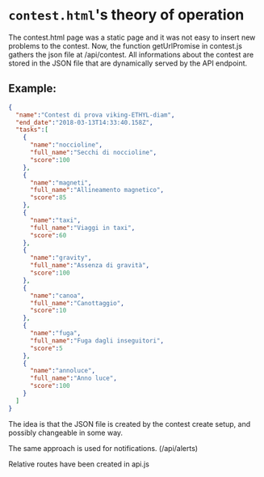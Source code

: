 # `contest.html`'s theory of operation

The contest.html page was a static page and it was not easy to insert new problems to the contest. Now, the function getUrlPromise in contest.js gathers the json file at /api/contest. All informations about the contest are stored in the JSON file that are dynamically served by the API endpoint.

## Example:

```json
{
  "name":"Contest di prova viking-ETHYL-diam",
  "end_date":"2018-03-13T14:33:40.158Z",
  "tasks":[
    {
      "name":"noccioline",
      "full_name":"Secchi di noccioline",
      "score":100
    },
    {
      "name":"magneti",
      "full_name":"Allineamento magnetico",
      "score":85
    },
    {
      "name":"taxi",
      "full_name":"Viaggi in taxi",
      "score":60
    },
    {
      "name":"gravity",
      "full_name":"Assenza di gravità",
      "score":100
    },
    {
      "name":"canoa",
      "full_name":"Canottaggio",
      "score":10
    },
    {
      "name":"fuga",
      "full_name":"Fuga dagli inseguitori",
      "score":5
    },
    {
      "name":"annoluce",
      "full_name":"Anno luce",
      "score":100
    }
  ]
}
```

The idea is that the JSON file is created by the contest create setup, and possibly changeable in some way.

The same approach is used for notifications. (/api/alerts)

Relative routes have been created in api.js
